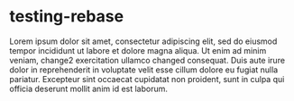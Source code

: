 # testing-rebase
Lorem ipsum dolor sit amet, consectetur adipiscing elit, sed do eiusmod tempor incididunt ut labore et dolore magna aliqua. Ut enim ad minim veniam, change2 exercitation ullamco changed consequat. Duis aute irure dolor in reprehenderit in voluptate velit esse cillum dolore eu fugiat nulla pariatur. Excepteur sint occaecat cupidatat non proident, sunt in culpa qui officia deserunt mollit anim id est laborum.